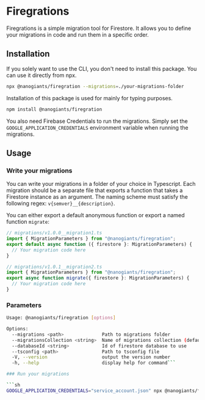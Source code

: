 # Firegrations

Firegrations is a simple migration tool for Firestore. It allows you to define your migrations in code and run them in a specific order.

## Installation

If you solely want to use the CLI, you don't need to install this package. You can use it directly from npx.

```sh
npx @nanogiants/firegration --migrations=./your-migrations-folder
```

Installation of this package is used for mainly for typing purposes.

```sh
npm install @nanogiants/firegration
```

You also need Firebase Credentials to run the migrations. Simply set the `GOOGLE_APPLICATION_CREDENTIALS` environment variable when running the migrations.

## Usage

### Write your migrations

You can write your migrations in a folder of your choice in Typescript. Each migration should be a separate file that exports a function that takes a Firestore instance as an argument. The naming scheme must satisfy the following regex: `v{semver}__{description}`.

You can either export a default anonymous function or export a named function `migrate`:

```ts
// migrations/v1.0.0__migration1.ts
import { MigrationParameters } from "@nanogiants/firegration";
export default async function ({ firestore }: MigrationParameters) {
  // Your migration code here
}
```

```ts
// migrations/v1.0.1__migration2.ts
import { MigrationParameters } from "@nanogiants/firegration";
export async function migrate({ firestore }: MigrationParameters) {
  // Your migration code here
}
```

### Parameters

```sh
Usage: @nanogiants/firegration [options]

Options:
  --migrations <path>              Path to migrations folder
  --migrationsCollection <string>  Name of migrations collection (default: "firegration")
  --databaseId <string>            Id of firestore database to use
  --tsconfig <path>                Path to tsconfig file
  -V, --version                    output the version number
  -h, --help                       display help for command```

### Run your migrations

```sh
GOOGLE_APPLICATION_CREDENTIALS="service_account.json" npx @nanogiants/firegration --migrations=./migrations --databaseId=development --tsconfig=./tsconfig.json
```
